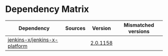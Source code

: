 # Dependency Matrix

Dependency | Sources | Version | Mismatched versions
---------- | ------- | ------- | -------------------
[jenkins-x/jenkins-x-platform](https://github.com/jenkins-x/jenkins-x-platform.git) |  | [2.0.1158](https://github.com/jenkins-x/jenkins-x-platform/releases/tag/v2.0.1158) | 
